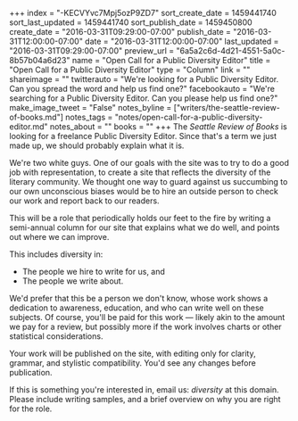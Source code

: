 +++
index = "-KECVYvc7Mpj5ozP9ZD7"
sort_create_date = 1459441740
sort_last_updated = 1459441740
sort_publish_date = 1459450800
create_date = "2016-03-31T09:29:00-07:00"
publish_date = "2016-03-31T12:00:00-07:00"
date = "2016-03-31T12:00:00-07:00"
last_updated = "2016-03-31T09:29:00-07:00"
preview_url = "6a5a2c6d-4d21-4551-5a0c-8b57b04a6d23"
name = "Open Call for a Public Diversity Editor"
title = "Open Call for a Public Diversity Editor"
type = "Column"
link = ""
shareimage = ""
twitterauto = "We're looking for a Public Diversity Editor. Can you spread the word and help us find one?"
facebookauto = "We're searching for a Public Diversity Editor. Can you please help us find one?"
make_image_tweet = "False"
notes_byline = ["writers/the-seattle-review-of-books.md"]
notes_tags = "notes/open-call-for-a-public-diversity-editor.md"
notes_about = ""
books = ""
+++
The _Seattle Review of Books_ is looking for a freelance Public Diversity Editor. Since that's a term we just made up, we should probably explain what it is. 

We're two white guys. One of our goals with the site was to try to do a good job with representation, to create a site that reflects the diversity of the literary community. We thought one way to guard against us succumbing to our own unconscious biases would be to hire an outside person to check our work and report back to our readers. 

This will be a role that periodically holds our feet to the fire by writing a semi-annual column for our site that explains what we do well, and points out where we can improve.

This includes diversity in:
* The people we hire to write for us, and
* The people we write about. 

We'd prefer that this be a person we don't know, whose work shows a dedication to awareness, education, and who can write well on these subjects. Of course, you'll be paid for this work — likely akin to the amount we pay for a review, but possibly more if the work involves charts or other statistical considerations.

Your work will be published on the site, with editing only for clarity, grammar, and stylistic compatibility. You'd see any changes before publication. 

If this is something you're interested in, email us: _diversity_ at this domain. Please include writing samples, and a brief overview on why you are right for the role.